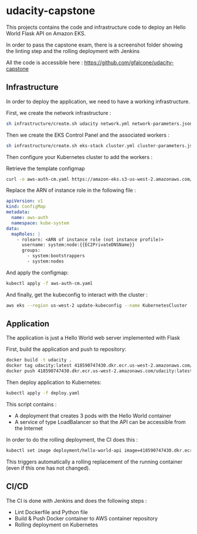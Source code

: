 # udacity-capstone

This projects contains the code and infrastructure code to deploy an Hello World Flask API on Amazon EKS.

In order to pass the capstone exam, there is a screenshot folder showing the linting step and the rolling deployment with Jenkins

All the code is accessible here : https://github.com/gfalcone/udacity-capstone

## Infrastructure

In order to deploy the application, we need to have a working infrastructure.

First, we create the network infrastructure :

```bash
sh infrastructure/create.sh udacity network.yml network-parameters.json
```

Then we create the EKS Control Panel and the associated workers :

```bash
sh infrastructure/create.sh eks-stack cluster.yml cluster-parameters.json
```

Then configure your Kubernetes cluster to add the workers :

Retrieve the template configmap

```bash
curl -o aws-auth-cm.yaml https://amazon-eks.s3-us-west-2.amazonaws.com/cloudformation/2019-10-08/aws-auth-cm.yaml
```

Replace the ARN of instance role in the following file :

```yaml
apiVersion: v1
kind: ConfigMap
metadata:
  name: aws-auth
  namespace: kube-system
data:
  mapRoles: |
    - rolearn: <ARN of instance role (not instance profile)>
      username: system:node:{{EC2PrivateDNSName}}
      groups:
        - system:bootstrappers
        - system:nodes
```

And apply the configmap:

```bash
kubectl apply -f aws-auth-cm.yaml
```

And finally, get the kubeconfig to interact with the cluster :

```bash
aws eks --region us-west-2 update-kubeconfig --name KubernetesCluster
```

## Application

The application is just a Hello World web server implemented with Flask

First, build the application and push to repository:

```bash
docker build -t udacity .
docker tag udacity:latest 418590747430.dkr.ecr.us-west-2.amazonaws.com/udacity:latest
docker push 418590747430.dkr.ecr.us-west-2.amazonaws.com/udacity:latest
```

Then deploy application to Kubernetes:

```bash
kubectl apply -f deploy.yaml
```

This script contains :
- A deployment that creates 3 pods with the Hello World container
- A service of type LoadBalancer so that the API can be accessible from the Internet

In order to do the rolling deployment, the CI does this :

```bash
kubectl set image deployment/hello-world-api image=418590747430.dkr.ecr.us-west-2.amazonaws.com/udacity
```

This triggers automatically a rolling replacement of the running container (even if this one has not changed). 

## CI/CD

The CI is done with Jenkins and does the following steps :
- Lint Dockerfile and Python file
- Build & Push Docker container to AWS container repository
- Rolling deployment on Kubernetes